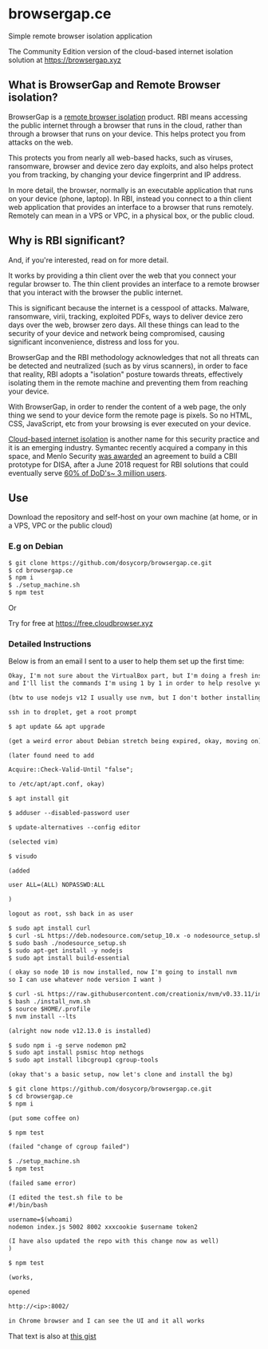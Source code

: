 # browsergap.ce

Simple remote browser isolation application

The Community Edition version of the cloud-based internet isolation solution at https://browsergap.xyz

## What is BrowserGap and Remote Browser isolation?

BrowserGap is a [remote browser isolation](https://en.wikipedia.org/wiki/Browser_isolation) product. RBI means accessing the public internet through a browser that runs in the cloud, rather than through a browser that runs on your device. This helps protect you from attacks on the web.

This protects you from nearly all web-based hacks, such as viruses, ransomware, browser and device zero day exploits, and also helps protect you from tracking, by changing your device fingerprint and IP address. 

In more detail, the browser, normally is an executable application that runs on your device (phone, laptop). In RBI, instead you connect to a thin client web application that provides an interface to a browser that runs remotely. Remotely can mean in a VPS or VPC, in a physical box, or the public cloud. 

## Why is RBI significant?

And, if you're interested, read on for more detail.

It works by providing a thin client over the web that you connect your regular browser to. The thin client provides an interface to a remote browser that you interact with the browser the public internet.

This is significant because the internet is a cesspool of attacks. Malware, ransomware, virii, tracking, exploited PDFs, ways to deliver device zero days over the web, browser zero days. All these things can lead to the security of your device and network being compromised, causing significant inconvenience, distress and loss for you.

BrowserGap and the RBI methodology acknowledges that not all threats can be detected and neutralized (such as by virus scanners), in order to face that reality, RBI adopts a "isolation" posture towards threats, effectively isolating them in the remote machine and preventing them from reaching your device.

With BrowserGap, in order to render the content of a web page, the only thing we send to your device form the remote page is pixels. So no HTML, CSS, JavaScript, etc from your browsing is ever executed on your device.

[Cloud-based internet isolation](https://www.disa.mil/-/media/Files/DISA/Fact-Sheets/Cloud-Based-Internet-Isolation-CBII-Fact-Sheet20190721.ashx?la=en&hash=5DFC2594478284991F4B005AFA41DE26AC73D84A) is another name for this security practice and it is an emerging industry. Symantec recently acquired a company in this space, and Menlo Security [was awarded](https://www.menlosecurity.com/press-releases-blog/disa-cloud-based-internet-isolation-cbii-awarded-to-the-by-light-professional-it-services-llc-and-menlo-security-team) an agreement to build a CBII prototype for DISA, after a June 2018 request for RBI solutions that could eventually serve [60% of DoD's](https://secureview.cloudbrowser.xyz/uploads/fileajqk.kkpgdih.pdf.html)[~ 3 million users](https://en.wikipedia.org/wiki/Browser_isolation).

## Use

Download the repository and self-host on your own machine (at home, or in a VPS, VPC or the public cloud)

### E.g on Debian

```sh
$ git clone https://github.com/dosycorp/browsergap.ce.git
$ cd browsergap.ce
$ npm i
$ ./setup_machine.sh
$ npm test
```

Or

Try for free at https://free.cloudbrowser.xyz

### Detailed Instructions

Below is from an email I sent to a user to help them set up the first time:


```txt
Okay, I'm not sure about the VirtualBox part, but I'm doing a fresh install from a new droplet now
and I'll list the commands I'm using 1 by 1 in order to help resolve your issue.

(btw to use nodejs v12 I usually use nvm, but I don't bother installing node 12 for root, and I will run some BG processes using sudo, which lets them use the existing node (usually 10) and I have not noticed a problem).

ssh in to droplet, get a root prompt

$ apt update && apt upgrade

(get a weird error about Debian stretch being expired, okay, moving on)

(later found need to add 

Acquire::Check-Valid-Until "false";

to /etc/apt/apt.conf, okay)

$ apt install git

$ adduser --disabled-password user

$ update-alternatives --config editor

(selected vim)

$ visudo

(added

user ALL=(ALL) NOPASSWD:ALL

)

logout as root, ssh back in as user

$ sudo apt install curl
$ curl -sL https://deb.nodesource.com/setup_10.x -o nodesource_setup.sh
$ sudo bash ./nodesource_setup.sh
$ sudo apt-get install -y nodejs
$ sudo apt install build-essential

( okay so node 10 is now installed, now I'm going to install nvm
so I can use whatever node version I want )

$ curl -sL https://raw.githubusercontent.com/creationix/nvm/v0.33.11/install.sh -o install_nvm.sh
$ bash ./install_nvm.sh
$ source $HOME/.profile
$ nvm install --lts

(alright now node v12.13.0 is installed)

$ sudo npm i -g serve nodemon pm2
$ sudo apt install psmisc htop nethogs
$ sudo apt install libcgroup1 cgroup-tools

(okay that's a basic setup, now let's clone and install the bg)

$ git clone https://github.com/dosycorp/browsergap.ce.git
$ cd browsergap.ce
$ npm i

(put some coffee on)

$ npm test

(failed "change of cgroup failed")

$ ./setup_machine.sh
$ npm test

(failed same error)

(I edited the test.sh file to be
#!/bin/bash

username=$(whoami)
nodemon index.js 5002 8002 xxxcookie $username token2

(I have also updated the repo with this change now as well)
)

$ npm test

(works,

opened

http://<ip>:8002/ 

in Chrome browser and I can see the UI and it all works
```

That text is also at [this gist](https://gist.github.com/crislin2046/2fcd103234f93376c44d110d6295f32a)
